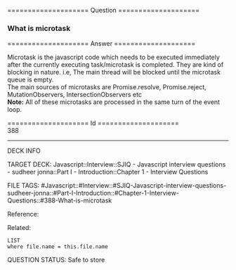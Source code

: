 ==================== Question ====================  

### What is microtask  

==================== Answer ====================  

Microtask is the javascript code which needs to be executed immediately after
the currently executing task/microtask is completed. They are kind of blocking
in nature. i.e, The main thread will be blocked until the microtask queue is
empty.  
The main sources of microtasks are Promise.resolve, Promise.reject,
MutationObservers, IntersectionObservers etc  
**Note:** All of these microtasks are processed in the same turn of the event
loop.

==================== Id ====================  
388
<!--ID: 1707879860078-->

---

DECK INFO

TARGET DECK: Javascript::Interview::SJIQ - Javascript interview questions - sudheer jonna::Part I - Introduction::Chapter 1 - Interview Questions

FILE TAGS: #Javascript::#Interview::#SJIQ-Javascript-interview-questions-sudheer-jonna::#Part-I-Introduction::#Chapter-1-Interview-Questions::#388-What-is-microtask

Reference:

Related:

```dataview
LIST
where file.name = this.file.name
```
QUESTION STATUS: Safe to store
